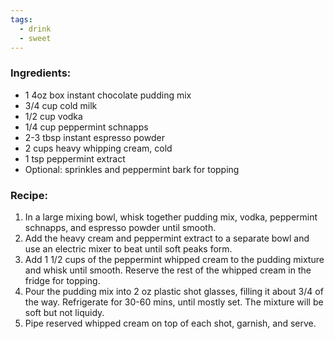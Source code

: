 ```yaml
---
tags:
  - drink
  - sweet
---
```

### Ingredients:
- 1 4oz box instant chocolate pudding mix
- 3/4 cup cold milk
- 1/2 cup vodka
- 1/4 cup peppermint schnapps
- 2-3 tbsp instant espresso powder
- 2 cups heavy whipping cream, cold
- 1 tsp peppermint extract
- Optional: sprinkles and peppermint bark for topping

### Recipe:
1. In a large mixing bowl, whisk together pudding mix, vodka, peppermint schnapps, and espresso powder until smooth. 
2. Add the heavy cream and peppermint extract to a separate bowl and use an electric mixer to beat until soft peaks form.
3. Add 1 1/2 cups of the peppermint whipped cream to the pudding mixture and whisk until smooth. Reserve the rest of the whipped cream in the fridge for topping. 
4. Pour the pudding mix into 2 oz plastic shot glasses, filling it about 3/4 of the way. Refrigerate for 30-60 mins, until mostly set. The mixture will be soft but not liquidy.
5. Pipe reserved whipped cream on top of each shot, garnish, and serve. 